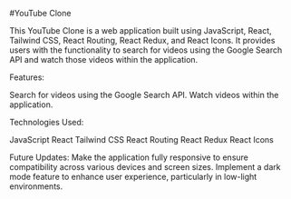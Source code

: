 
#YouTube Clone

This YouTube Clone is a web application built using JavaScript, React, Tailwind CSS, React Routing, React Redux, and React Icons. It provides users with the functionality to search for videos using the Google Search API and watch those videos within the application.

Features:

Search for videos using the Google Search API.
Watch videos within the application.


Technologies Used:

JavaScript
React
Tailwind CSS
React Routing
React Redux
React Icons


Future Updates:
Make the application fully responsive to ensure compatibility across various devices and screen sizes.
Implement a dark mode feature to enhance user experience, particularly in low-light environments.
